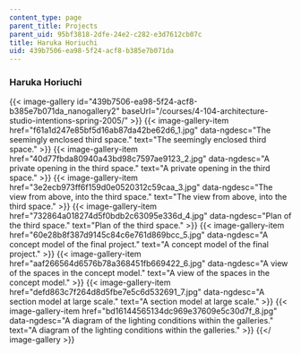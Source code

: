 ```yaml
---
content_type: page
parent_title: Projects
parent_uid: 95bf3818-2dfe-24e2-c282-e3d7612cb07c
title: Haruka Horiuchi
uid: 439b7506-ea98-5f24-acf8-b385e7b071da
---
```


### Haruka Horiuchi
{{< image-gallery id="439b7506-ea98-5f24-acf8-b385e7b071da_nanogallery2" baseUrl="/courses/4-104-architecture-studio-intentions-spring-2005/" >}}
{{< image-gallery-item href="f61a1d247e85bf5d16ab87da42be62d6_1.jpg" data-ngdesc="The seemingly enclosed third space." text="The seemingly enclosed third space." >}}
{{< image-gallery-item href="40d77fbda80940a43bd98c7597ae9123_2.jpg" data-ngdesc="A private opening in the third space." text="A private opening in the third space." >}}
{{< image-gallery-item href="3e2ecb973ff6f159d0e0520312c59caa_3.jpg" data-ngdesc="The view from above, into the third space." text="The view from above, into the third space." >}}
{{< image-gallery-item href="732864a018274d5f0bdb2c63095e336d_4.jpg" data-ngdesc="Plan of the third space." text="Plan of the third space." >}}
{{< image-gallery-item href="60e28b8f387d9145c84c6e761d869bcc_5.jpg" data-ngdesc="A concept model of the final project." text="A concept model of the final project." >}}
{{< image-gallery-item href="aaf266564d6576b78a368451fb669422_6.jpg" data-ngdesc="A view of the spaces in the concept model." text="A view of the spaces in the concept model." >}}
{{< image-gallery-item href="defd863c7f264d8d5fbe7e5c6d532691_7.jpg" data-ngdesc="A section model at large scale." text="A section model at large scale." >}}
{{< image-gallery-item href="bd16144565134dc969e37609e5c30d7f_8.jpg" data-ngdesc="A diagram of the lighting conditions within the galleries." text="A diagram of the lighting conditions within the galleries." >}}
{{</ image-gallery >}}

